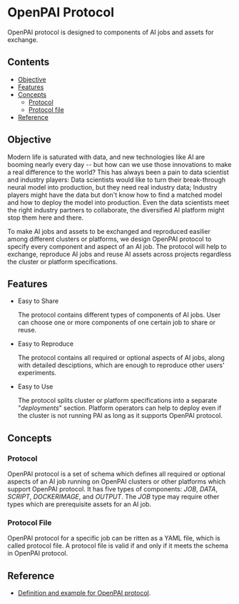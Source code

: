 # OpenPAI Protocol

OpenPAI protocol is designed to components of AI jobs and assets for exchange.


## Contents

* [Objective](#objective)
* [Features](#features)
* [Concepts](#concepts)
    * [Protocol](#protocol)
    * [Protocol file](#protocol-file)
* [Reference](#reference)


## Objective

Modern life is saturated with data, and new technologies like AI are booming nearly every day -- but how can we use those innovations to make a real difference to the world? This has always been a pain to data scientist and industry players: Data scientists would like to turn their break-through neural model into production, but they need real industry data; Industry players might have the data but don't know how to find a matched model and how to deploy the model into production. Even the data scientists meet the right industry partners to collaborate, the diversified AI platform might stop them here and there.

To make AI jobs and assets to be exchanged and reproduced easilier among different clusters or platforms, we design OpenPAI protocol to specify every component and aspect of an AI job. The protocol will help to exchange, reproduce AI jobs and reuse AI assets across projects regardless the cluster or platform specifications.


## Features

* Easy to Share

    The protocol contains different types of components of AI jobs. User can choose one or more components of one certain job to share or reuse.

* Easy to Reproduce

    The protocol contains all required or optional aspects of AI jobs, along with detailed desciptions, which are enough to reproduce other users' experiments.

* Easy to Use

    The protocol splits cluster or platform specifications into a separate "_deployments_" section. Platform operators can help to deploy even if the cluster is not running PAI as long as it supports OpenPAI protocol.


## Concepts

### Protocol

OpenPAI protocol is a set of schema which defines all required or optional aspects of an AI job running on OpenPAI clusters or other platforms which support OpenPAI protocol. It has five types of components: _JOB_, _DATA_, _SCRIPT_, _DOCKERIMAGE_, and _OUTPUT_. The _JOB_ type may require other types which are prerequisite assets for an AI job.

### Protocol File

OpenPAI protocol for a specific job can be ritten as a YAML file, which is called protocol file. A protocol file is valid if and only if it meets the schema in OpenPAI protocol.


## Reference

* [Definition and example for OpenPAI protocol](./pai-protocol.yaml).
